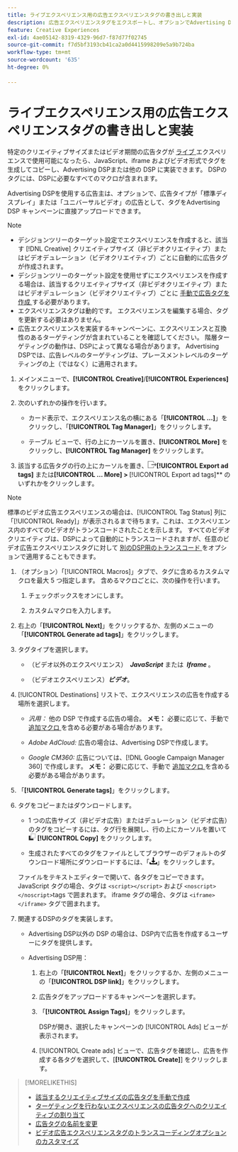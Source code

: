 ```yaml
---
title: ライブエクスペリエンス用の広告エクスペリエンスタグの書き出しと実装
description: 広告エクスペリエンスタグをエクスポートし、オプションでAdvertising DSP キャンペーンにアップロードする方法を説明します。
feature: Creative Experiences
exl-id: 4ae05142-8319-4329-96d7-f87d77f02745
source-git-commit: f7d5bf3193cb41ca2a0d4415998209e5a9b724ba
workflow-type: tm+mt
source-wordcount: '635'
ht-degree: 0%

---
```


# ライブエクスペリエンス用の広告エクスペリエンスタグの書き出しと実装

特定のクリエイティブサイズまたはビデオ期間の広告タグが [ ライブ ](experience-about.md#experience-statuses) エクスペリエンスで使用可能になったら、JavaScript、iframe およびビデオ形式でタグを生成してコピーし、Advertising DSPまたは他の DSP に実装できます。 DSPのタグには、DSPに必要なすべてのマクロが含まれます。

Advertising DSPを使用する広告主は、オプションで、広告タイプが「標準ディスプレイ」または「ユニバーサルビデオ」の広告として、タグをAdvertising DSP キャンペーンに直接アップロードできます。

>[!NOTE]
>
>* デシジョンツリーのターゲット設定でエクスペリエンスを作成すると、該当す [!DNL Creative] クリエイティブサイズ（非ビデオクリエイティブ）またはビデオデュレーション（ビデオクリエイティブ）ごとに自動的に広告タグが作成されます。
>* デシジョンツリーのターゲット設定を使用せずにエクスペリエンスを作成する場合は、該当するクリエイティブサイズ（非ビデオクリエイティブ）またはビデオデュレーション（ビデオクリエイティブ）ごとに [ 手動で広告タグを作成 ](experience-tag-create-manually.md) する必要があります。
>* エクスペリエンスタグは動的です。 エクスペリエンスを編集する場合、タグを更新する必要はありません。
>* 広告エクスペリエンスを実装するキャンペーンに、エクスペリエンスと互換性のあるターゲティングが含まれていることを確認してください。 階層ターゲティングの動作は、DSPによって異なる場合があります。 Advertising DSPでは、広告レベルのターゲティングは、プレースメントレベルのターゲティングの上（ではなく）に適用されます。

1. メインメニューで、**[!UICONTROL Creative]**/**[!UICONTROL Experiences]** をクリックします。

1. 次のいずれかの操作を行います。<!-- I see multiselect, but it's not actually working for me as of 2/3 so I don't know how exporting multiple tags works.-->

   * カード表示で、エクスペリエンス名の横にある「**[!UICONTROL ...]**」をクリックし、「**[!UICONTROL Tag Manager]**」をクリックします。

   * テーブル ビューで、行の上にカーソルを置き、**[!UICONTROL More]** をクリックし、**[!UICONTROL Tag Manager]** をクリックします。

1. 該当する広告タグの行の上にカーソルを置き、![ 広告タグの書き出し ](/help/creative/assets/export.png " 広告タグの書き出し ")**[!UICONTROL Export ad tags]** または&#x200B;**[!UICONTROL ... More] > &#x200B;** [!UICONTROL Export ad tags]** のいずれかをクリックします。

>[!NOTE]
>
>標準のビデオ広告エクスペリエンスの場合は、[!UICONTROL Tag Status] 列に「[!UICONTROL Ready]」が表示されるまで待ちます。これは、エクスペリエンス内のすべてのビデオがトランスコードされたことを示します。 すべてのビデオクリエイティブは、DSPによって自動的にトランスコードされますが、任意のビデオ広告エクスペリエンスタグに対して [ 別のDSP用のトランスコード ](experience-tag-video-transcoding.md) をオプションで適用することもできます。

<!-- Tag Manager has only a list view, but no card view, as of 2/2. -->

1. （オプション）「[!UICONTROL Macros]」タブで、タグに含めるカスタムマクロを最大 5 つ指定します。 含めるマクロごとに、次の操作を行います。

   1. チェックボックスをオンにします。<!-- Explain more -->

   1. カスタムマクロを入力します。<!-- Explain more -->

1. 右上の「**[!UICONTROL Next]**」をクリックするか、左側のメニューの「**[!UICONTROL Generate ad tags]**」をクリックします。

1. タグタイプを選択します。

   * （ビデオ以外のエクスペリエンス） **&#x200B; *JavaScript* &#x200B;** または **&#x200B; *Iframe* &#x200B;**。

   * （ビデオエクスペリエンス）***ビデオ***。

1. [!UICONTROL Destinations] リストで、エクスペリエンスの広告を作成する場所を選択します。

   * *汎用：* 他の DSP で作成する広告の場合。 **メモ：** 必要に応じて、手動で [ 追加マクロ ](/help/creative/creative-macros.md) を含める必要がある場合があります。

   * *Adobe AdCloud:* 広告の場合は、Advertising DSPで作成します。

   * *Google CM360:* 広告については、[!DNL Google Campaign Manager 360] で作成します。 **メモ：** 必要に応じて、手動で [ 追加マクロ ](/help/creative/creative-macros.md) を含める必要がある場合があります。

1. 「**[!UICONTROL Generate tags]**」をクリックします。

1. タグをコピーまたはダウンロードします。

   * 1 つの広告サイズ（非ビデオ広告）またはデュレーション（ビデオ広告）のタグをコピーするには、タグ行を展開し、行の上にカーソルを置いて ![ コピー ](/help/creative/assets/copy.png " コピー ") **[!UICONTROL Copy]** をクリックします。<!-- why diff than "Copy to clipboard icon used to copy macros for creatives? -->

   * 生成されたすべてのタグをファイルとしてブラウザーのデフォルトのダウンロード場所にダウンロードするには、「![ タグをダウンロード ](/help/creative/assets/download.png " タグをダウンロード ")」をクリックします。

   ファイルをテキストエディターで開いて、各タグをコピーできます。 JavaScript タグの場合、タグは `<script></script>` および `<noscript></noscript>`tags で囲まれます。 iframe タグの場合、タグは `<iframe></iframe>` タグで囲まれます。

1. 関連するDSPのタグを実装します。

   * Advertising DSP以外の DSP の場合は、DSP内で広告を作成するユーザーにタグを提供します。

   * Advertising DSP用：

      1. 右上の「**[!UICONTROL Next]**」をクリックするか、左側のメニューの「**[!UICONTROL DSP link]**」をクリックします。

      1. 広告タグをアップロードするキャンペーンを選択します。

      1. 「**[!UICONTROL Assign Tags]**」をクリックします。

         DSPが開き、選択したキャンペーンの [!UICONTROL Ads] ビューが表示されます。

      1. [!UICONTROL Create ads] ビューで、広告タグを確認し、広告を作成する各タグを選択して、[**[!UICONTROL Create]**] をクリックします。

<!-- no way to get back to the Creative Tag Manager -- you have to click back through the main menu -->

<!-- Add this info, with descriptions:

## Ad tag formats

### JavaScript

### Iframe

-->

>[!MORELIKETHIS]
>
>* [ 該当するクリエイティブサイズの広告タグを手動で作成 ](experience-tag-create-manually.md)
>* [ ターゲティングを行わないエクスペリエンスの広告タグへのクリエイティブの割り当て ](experience-tag-assign-creatives.md)
>* [ 広告タグの名前を変更 ](experience-tag-rename.md)
>* [ ビデオ広告エクスペリエンスタグのトランスコーディングオプションのカスタマイズ ](experience-tag-video-transcoding.md)
